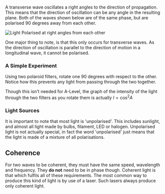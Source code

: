 A transverse wave oscillates a right angles to the direction of propagation. This means that the direction of oscillation can be any angle in the resulting plane. Both of the waves shown below are of the same phase, but are polarised 90 degrees away from each other.

![Light Polarised at right angles from each other](polarisation.drawio.svg)

One major thing to note, is that this only occurs for transverse waves. As the direction of oscillation is parallel to the direction of motion in a longitudinal wave, it cannot be polarised.

### A Simple Experiment
Using two polaroid filters, rotate one 90 degrees with respect to the other. Notice how this prevents any light from passing through the two together.

Though this isn't needed for A-Level, the graph of the intensity of the light through the two filters as you rotate them is actually $I = \cos^2A$

### Light Sources
It is important to note that most light is 'unpolarised'. This includes sunlight, and almost all light made by bulbs, filament, LED or halogen. Unpolarised light is not actually special, in fact the word 'unpolarised' just means that the light is made of a mixture of all polarisations.

## Coherence
For two waves to be coherent, they must have the same speed, wavelength and frequency. They **do not** need to be in phase though. Coherent light is that which fulfils all of these requirements. The most common way to produce this kind of light is by use of a laser. Such lasers always produce only coherent light.